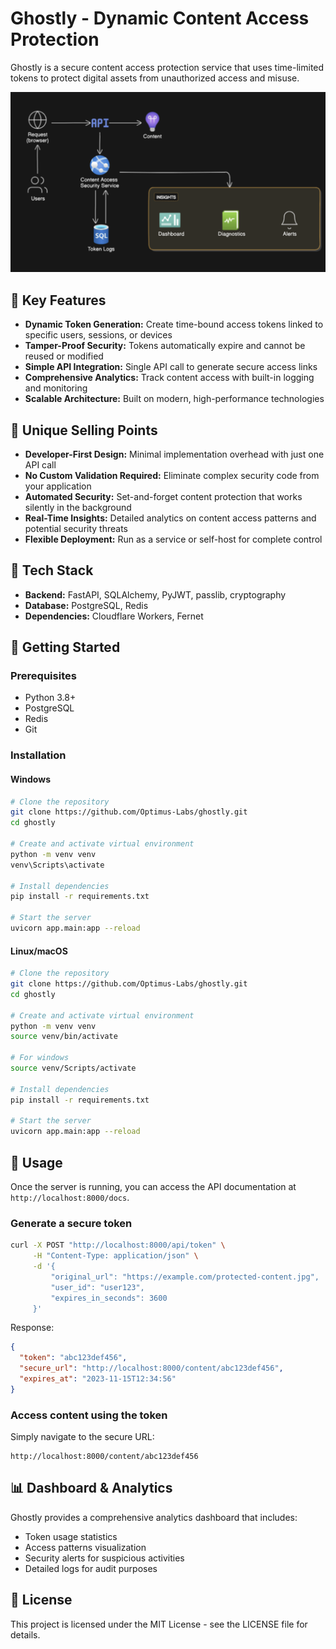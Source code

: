 # Ghostly - Dynamic Content Access Protection

Ghostly is a secure content access protection service that uses time-limited tokens to protect digital assets from unauthorized access and misuse.

![Workflow Diagram](https://raw.githubusercontent.com/Optimus-Labs/ghostly/main/assets/workflow.png)

## 🔑 Key Features

- **Dynamic Token Generation:** Create time-bound access tokens linked to specific users, sessions, or devices
- **Tamper-Proof Security:** Tokens automatically expire and cannot be reused or modified
- **Simple API Integration:** Single API call to generate secure access links
- **Comprehensive Analytics:** Track content access with built-in logging and monitoring
- **Scalable Architecture:** Built on modern, high-performance technologies

## 🚀 Unique Selling Points

- **Developer-First Design:** Minimal implementation overhead with just one API call
- **No Custom Validation Required:** Eliminate complex security code from your application
- **Automated Security:** Set-and-forget content protection that works silently in the background
- **Real-Time Insights:** Detailed analytics on content access patterns and potential security threats
- **Flexible Deployment:** Run as a service or self-host for complete control

## 🔧 Tech Stack

- **Backend:** FastAPI, SQLAlchemy, PyJWT, passlib, cryptography
- **Database:** PostgreSQL, Redis
- **Dependencies:** Cloudflare Workers, Fernet

## 🚦 Getting Started

### Prerequisites

- Python 3.8+
- PostgreSQL
- Redis
- Git

### Installation

#### Windows

```bash
# Clone the repository
git clone https://github.com/Optimus-Labs/ghostly.git
cd ghostly

# Create and activate virtual environment
python -m venv venv
venv\Scripts\activate

# Install dependencies
pip install -r requirements.txt

# Start the server
uvicorn app.main:app --reload
```

#### Linux/macOS

```bash
# Clone the repository
git clone https://github.com/Optimus-Labs/ghostly.git
cd ghostly

# Create and activate virtual environment
python -m venv venv
source venv/bin/activate

# For windows
source venv/Scripts/activate

# Install dependencies
pip install -r requirements.txt

# Start the server
uvicorn app.main:app --reload
```

## 🔌 Usage

Once the server is running, you can access the API documentation at `http://localhost:8000/docs`.

### Generate a secure token

```bash
curl -X POST "http://localhost:8000/api/token" \
     -H "Content-Type: application/json" \
     -d '{
         "original_url": "https://example.com/protected-content.jpg",
         "user_id": "user123",
         "expires_in_seconds": 3600
     }'
```

Response:
```json
{
  "token": "abc123def456",
  "secure_url": "http://localhost:8000/content/abc123def456",
  "expires_at": "2023-11-15T12:34:56"
}
```

### Access content using the token

Simply navigate to the secure URL:
```
http://localhost:8000/content/abc123def456
```

## 📊 Dashboard & Analytics

Ghostly provides a comprehensive analytics dashboard that includes:

- Token usage statistics
- Access patterns visualization
- Security alerts for suspicious activities
- Detailed logs for audit purposes

## 📜 License

This project is licensed under the MIT License - see the LICENSE file for details.
